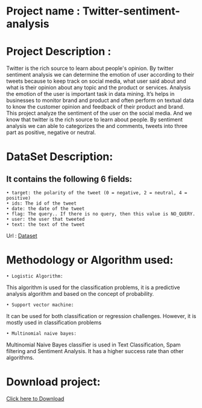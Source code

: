 # Project name : Twitter-sentiment-analysis


# Project Description : 
Twitter is the rich source to learn about people's opinion. By twitter sentiment analysis we can determine the emotion of user according to their tweets  because to keep track on social media, what user said about and what is their opinion about any topic and the product or services. 
  Analysis the emotion of the user is important task in data mining. It’s helps in businesses to monitor brand and product and  often perform on textual data to know the customer opinion and feedback of their product and brand.  This project analyze the sentiment of the user on the social media. And we know that twitter is the rich source to learn about people. By sentiment analysis we can able to categorizes the and comments, tweets into three part as positive, negative or neutral.

 # DataSet Description:
 
## It contains the following 6 fields:
    • target: the polarity of the tweet (0 = negative, 2 = neutral, 4 = positive)
    • ids: The id of the tweet 
    • date: the date of the tweet 
    • flag: The query.. If there is no query, then this value is NO_QUERY.
    • user: the user that tweeted
    • text: the text of the tweet 

Url : [Dataset](https://www.kaggle.com/kazanova/sentiment140)


# Methodology or Algorithm used:
 

    • Logistic Algorithm:
This algorithm is used for the classification problems, it is a predictive analysis 	algorithm and based on the concept of probability.

    • Support vector machine:
It can be used for both classification or regression challenges. However, it is 	mostly used in classification problems

    • Multinomial naive bayes: 
Multinomial Naive Bayes classifier is used in Text Classification, Spam filtering and 		Sentiment Analysis. It has a higher success rate than other algorithms.

# Download project:

[Click here to Download](https://github.com/mravirajsingh/Twitter-sentiment-analysis/archive/refs/heads/main.zip)



